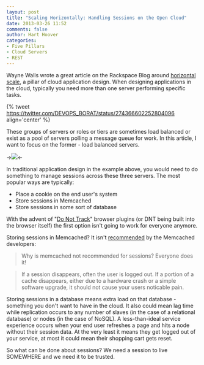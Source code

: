 ```yaml
---
layout: post
title: "Scaling Horizontally: Handling Sessions on the Open Cloud"
date: 2013-03-26 11:52
comments: false
author: Hart Hoover
categories: 
- Five Pillars
- Cloud Servers
- REST
---
```

Wayne Walls wrote a great article on the Rackspace Blog around [horizontal scale](http://www.rackspace.com/blog/pillars-of-cloudiness-no-3-scaling-horizontally/), a pillar of cloud application design. When designing applications in the cloud, typically you need more than one server performing specific tasks.

{% tweet https://twitter.com/DEVOPS_BORAT/status/274366602252804096 align='center' %}

These groups of servers or roles or tiers are sometimes load balanced or exist as a pool of servers polling a message queue for work. In this article, I want to focus on the former - load balanced servers.

->![](a/2013-03-28-scaling-horizontal/arch1.png)<-

In traditional application design in the example above, you would need to do something to manage sessions across these three servers. The most popular ways are typically:

* Place a cookie on the end user's system
* Store sessions in Memcached
* Store sessions in some sort of database

With the advent of "[Do Not Track](http://www.zdnet.com/googles-chrome-finally-embraces-do-not-track-but-with-a-warning-7000007022/)" browser plugins (or DNT being built into the browser itself) the first option isn't going to work for everyone anymore.

Storing sessions in Memcached? It isn't [recommended](https://code.google.com/p/memcached/wiki/NewProgrammingFAQ#Why_is_memcached_not_recommended_for_sessions?_Everyone_does_it!) by the Memcached developers:

> Why is memcached not recommended for sessions? Everyone does it!

> If a session disappears, often the user is logged out. If a portion of a cache disappears, either due to a hardware crash or a simple software upgrade, it should not cause your users noticable pain.

Storing sessions in a database means extra load on that database - something you don't want to have in the cloud. It also could mean lag time while replication occurs to any number of slaves (in the case of a relational database) or nodes (in the case of NoSQL). A less-than-ideal service experience occurs when your end user refreshes a page and hits a node without their session data. At the very least it means they get logged out of your service, at most it could mean their shopping cart gets reset.

So what can be done about sessions? We need a session to live SOMEWHERE and we need it to be trusted.